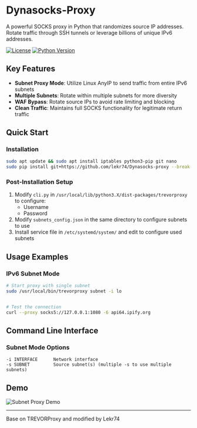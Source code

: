 # Dynasocks-Proxy

A powerful SOCKS proxy in Python that randomizes source IP addresses. Rotate traffic through SSH tunnels or leverage billions of unique IPv6 addresses.

[![License](https://img.shields.io/badge/license-GPLv3-blue.svg)](https://raw.githubusercontent.com/blacklanternsecurity/nmappalyzer/master/LICENSE)
[![Python Version](https://img.shields.io/badge/python-3.6+-blue)](https://www.python.org)

## Key Features

- **Subnet Proxy Mode**: Utilize Linux AnyIP to send traffic from entire IPv6 subnets
- **Multiple Subnets**: Rotate within multiple subnets for more diversity
- **WAF Bypass**: Rotate source IPs to avoid rate limiting and blocking
- **Clean Traffic**: Maintains full SOCKS functionality for legitimate return traffic

## Quick Start

### Installation

```bash
sudo apt update && sudo apt install iptables python3-pip git nano
sudo pip install git+https://github.com/lekr74/Dynasocks-proxy --break-system-packages
```

### Post-Installation Setup

1. Modify `cli.py` in `/usr/local/lib/python3.X/dist-packages/trevorproxy` to configure:
   - Username
   - Password
2. Modify `subnets_config.json` in the same directory to configure subnets to use
3. Install service file in `/etc/systemd/system/` and edit to configure used subnets

## Usage Examples

### IPv6 Subnet Mode

```bash
# Start proxy with single subnet
sudo /usr/local/bin/trevorproxy subnet -i lo


# Test the connection
curl --proxy socks5://127.0.0.1:1080 -6 api64.ipify.org
```

## Command Line Interface


### Subnet Mode Options
```
-i INTERFACE      Network interface
-s SUBNET         Source subnet(s) (multiple -s to use multiple subnets)
```


## Demo

![Subnet Proxy Demo](https://user-images.githubusercontent.com/20261699/142468206-4e9a46db-b18b-4969-8934-19d1f3837300.gif)

---

Base on TREVORProxy and modified by Lekr74
